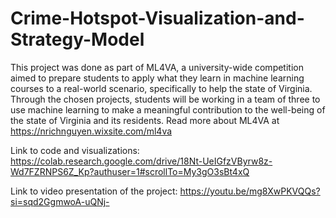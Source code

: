 # Crime-Hotspot-Visualization-and-Strategy-Model

This project was done as part of ML4VA, a university-wide competition aimed to prepare students to apply what they learn in machine learning courses to a real-world scenario, specifically to help the state of Virginia. Through the chosen projects, students will be working in a team of three to use machine learning to make a meaningful contribution to the well-being of the state of Virginia and its residents. Read more about ML4VA at https://nrichnguyen.wixsite.com/ml4va

Link to code and visualizations: https://colab.research.google.com/drive/18Nt-UeIGfzVByrw8z-Wd7FZRNPS6Z_Kp?authuser=1#scrollTo=My3gO3sBt4xQ

Link to video presentation of the project: https://youtu.be/mg8XwPKVQQs?si=sqd2GgmwoA-uQNj-
